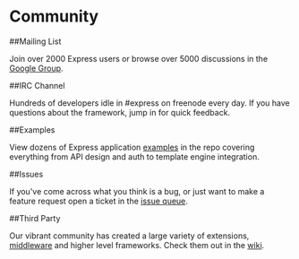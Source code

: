 # Community

##Mailing List

Join over 2000 Express users or browse over 5000
discussions in the [Google Group](https://groups.google.com/group/express-js).

##IRC Channel

Hundreds of developers idle in #express on freenode every day.
If you have questions about the framework, jump in for quick
feedback.

##Examples

View dozens of Express application [examples](https://github.com/strongloop/express/tree/master/examples)
in the repo covering everything from API design and auth
to template engine integration.

##Issues

If you've come across what you think is a bug, or just want to make
a feature request open a ticket in the [issue queue](https://github.com/strongloop/express/issues).

##Third Party

Our vibrant community has created a large variety of extensions,
[middleware](https://github.com/senchalabs/connect/wiki)
and higher level frameworks. Check them out in the
[wiki](https://github.com/strongloop/express/wiki).
